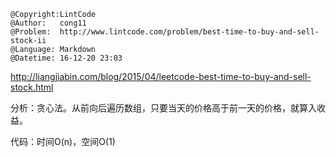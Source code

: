 ```
@Copyright:LintCode
@Author:   cong11
@Problem:  http://www.lintcode.com/problem/best-time-to-buy-and-sell-stock-ii
@Language: Markdown
@Datetime: 16-12-20 23:03
```

http://liangjiabin.com/blog/2015/04/leetcode-best-time-to-buy-and-sell-stock.html

分析：贪心法。从前向后遍历数组，只要当天的价格高于前一天的价格，就算入收益。

代码：时间O(n)，空间O(1)